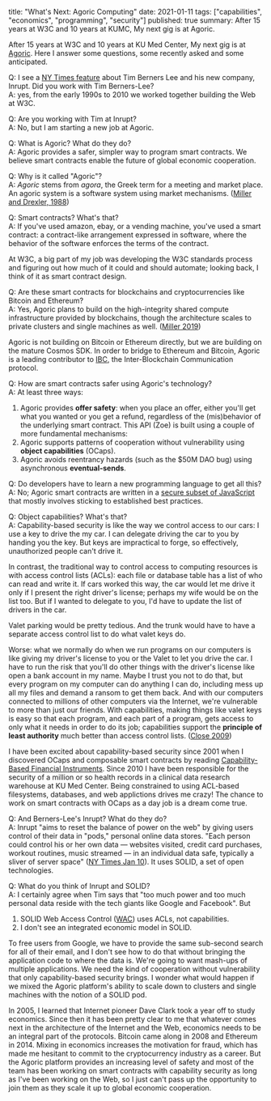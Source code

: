 title: "What's Next: Agoric Computing"
date: 2021-01-11
tags: ["capabilities", "economics", "programming", "security"]
published: true
summary: After 15 years at W3C and 10 years at KUMC, My next gig is at Agoric.

After 15 years at W3C and 10 years at KU Med Center, My next gig is at
[Agoric](https://agoric.com/). Here I answer some questions, some
recently asked and some anticipated.

Q: I see a [NY Times feature][NYT] about Tim Berners Lee and his new
company, Inrupt. Did you work with Tim Berners-Lee?  
A: yes, from the early 1990s to 2010 we worked together building the Web at W3C.

[NYT]: https://www.nytimes.com/2021/01/10/technology/tim-berners-lee-privacy-internet.html

Q: Are you working with Tim at Inrupt?  
A: No, but I am starting a new job at Agoric.

Q: What is Agoric? What do they do?  
A: Agoric provides a safer, simpler way to program smart contracts. We
believe smart contracts enable the future of global economic
cooperation.

Q: Why is it called "Agoric"?  
A: _Agoric_ stems from _agora_, the Greek term for a meeting and
market place. An agoric system is a software system using market
mechanisms. ([Miller and Drexler, 1988][MD88])

[MD88]: https://agoric.com/papers/markets-and-computation-agoric-open-systems/abstract/

Q: Smart contracts? What's that?  
A: If you've used amazon, ebay, or a vending machine,
you've used a smart contract: a contract-like arrangement expressed in
software, where the behavior of the software enforces the terms of the
contract.

At W3C, a big part of my job was developing the W3C standards process
and figuring out how much of it could and should automate; looking
back, I think of it as smart contract design.

Q: Are these smart contracts for blockchains and cryptocurrencies like Bitcoin and Ethereum?  
A: Yes, Agoric plans to build on the high-integrity shared compute
infrastructure provided by blockchains, though the architecture
scales to private clusters and single machines as well. ([Miller 2019][])

[Miller 2019]: https://www.youtube.com/watch?v=iyuo0ymTt4g&list=PLhuBigpl7lqth_Ow_eQWZs7NFxmeDw9W8


Agoric is not building on Bitcoin or Ethereum directly, but we are
building on the mature Cosmos SDK. In order to bridge to Ethereum and
Bitcoin, Agoric is a leading contributor to
[IBC](https://cosmos.network/ibc), the Inter-Blockchain Communication
protocol.

Q: How are smart contracts safer using Agoric's technology?  
A: At least three ways:

  1. Agoric provides **offer safety**: when you place an
     offer, either you'll get what you wanted or you get a refund,
     regardless of the (mis)behavior of the underlying smart contract.
     This API (Zoe) is built using a couple of more fundamental mechanisms:
  2. Agoric supports patterns of cooperation without vulnerability using
     **object capabilities** (OCaps).
  3. Agoric avoids reentrancy hazards (such as the $50M DAO bug) using
     asynchronous **eventual-sends**.

Q: Do developers have to learn a new programming language to get all this?  
A: No; Agoric smart contracts are written in a [secure subset of
JavaScript](https://github.com/Agoric/Jessie#subsetting-ecmascript)
that mostly involves sticking to established best practices.

Q: Object capabilities? What's that?  
A: Capability-based security is like the way we control access to our
cars: I use a key to drive the my car. I can delegate driving the car
to you by handing you the key. But keys are impractical to forge,
so effectively, unauthorized people can't drive it.

In contrast, the traditional way to control access to computing
resources is with access control lists (ACLs): each file or database
table has a list of who can read and write it. If cars worked this
way, the car would let me drive it only if I present the right
driver's license; perhaps my wife would be on the list too. But if I
wanted to delegate to you, I'd have to update the list of drivers in
the car.

Valet parking would be pretty tedious. And the trunk would have to
have a separate access control list to do what valet keys do.

Worse: what we normally do when we run programs on our computers is
like giving my driver's license to you or the Valet to let you drive
the car. I have to run the risk that you'll do other things with the
driver's license like open a bank account in my name. Maybe I trust
you not to do that, but every program on my computer can do anything I
can do, including mess up all my files and demand a ransom to get them
back. And with our computers connected to millions of other computers
via the Internet, we're vulnerable to more than just our friends.
With capabilities, making things like valet keys is easy so that each
program, and each part of a program, gets access to only what it needs
in order to do its job; capabilities support the **principle of least
authority** much better than access control lists. ([Close 2009][])

[Close 2009]: https://www.hpl.hp.com/techreports/2009/HPL-2009-20.html

I have been excited about capability-based security since 2001 when I
discovered OCaps and composable smart contracts by reading
[Capability-Based Financial
Instruments](http://erights.org/elib/capability/ode/index.html). Since
2010 I have been responsible for the security of a million or so
health records in a clinical data research warehouse at KU Med Center.  Being
constrained to using ACL-based filesystems, databases, and web
applictions drives me crazy!  The chance to work on smart contracts
with OCaps as a day job is a dream come true.

Q: And Berners-Lee's Inrupt? What do they do?  
A: Inrupt "aims to reset the balance of power on the web" by giving
users control of their data in "pods," personal online data
stores. "Each person could control his or her own data — websites
visited, credit card purchases, workout routines, music streamed — in
an individual data safe, typically a sliver of server space" ([NY
Times Jan 10][NYT]). It uses SOLID, a set of open technologies.

Q: What do you think of Inrupt and SOLID?  
A: I certainly agree when Tim says that "too much power and too much
personal data reside with the tech giants like Google and
Facebook". But

  1. SOLID Web Access Control
     ([WAC](https://github.com/solid/web-access-control-spec/))
     uses ACLs, not capabilities.
  2. I don't see an integrated economic model in SOLID.

To free users from Google, we have to provide the same sub-second
search for all of their email, and I don't see how to do that without
bringing the application code to where the data is.  We're going to
want mash-ups of multiple applications.  We need the kind of
cooperation without vulnerability that only capability-based security
brings. I wonder what would happen if we mixed the Agoric platform's
ability to scale down to clusters and single machines with the notion
of a SOLID pod.

In 2005, I learned that Internet pioneer Dave Clark took a year off to
study economics. Since then it has been pretty clear to me that
whatever comes next in the architecture of the Internet and the Web,
economics needs to be an integral part of the protocols. Bitcoin came
along in 2008 and Ethereum in 2014. Mixing in economics increases the
motivation for fraud, which has made me hesitant to commit to the
cryptocurrency industry as a career. But the Agoric platform provides
an increasing level of safety and most of the team has been working on
smart contracts with capability security as long as I've been working
on the Web, so I just can't pass up the opportunity to join them as
they scale it up to global economic cooperation.
